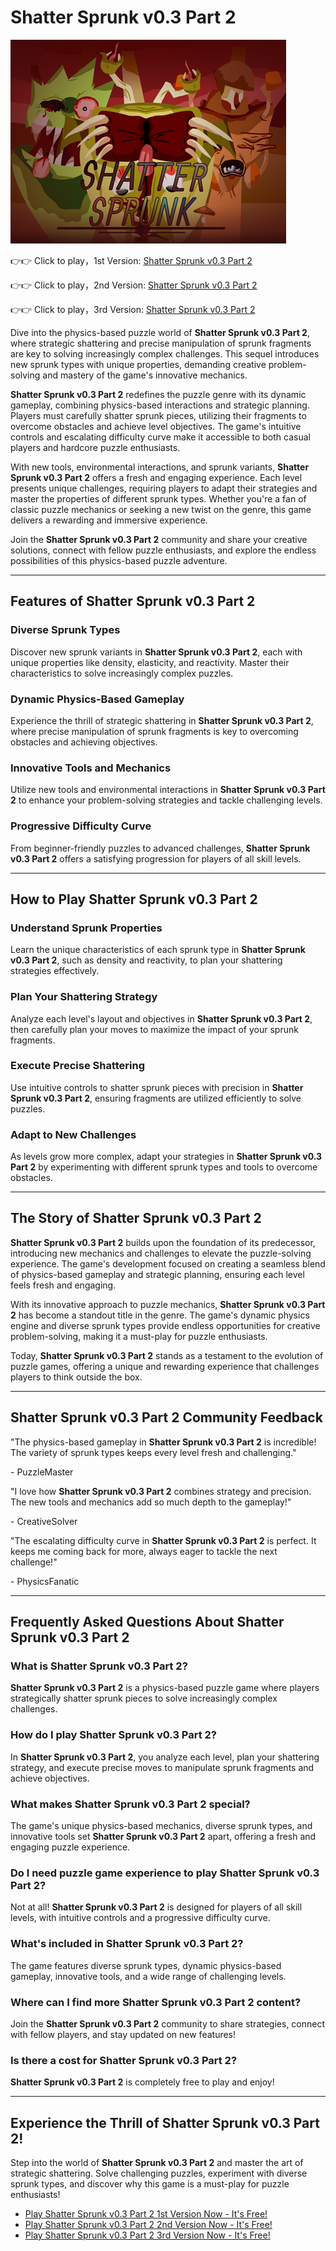 # Shatter Sprunk v0.3 Part 2

![Shatter Sprunk v0.3 Part 2](https://raw.githubusercontent.com/sprunkiscrunkly/shatter-sprunk-v0-3-part-2/refs/heads/main/shatter-sprunk-v0-3-part-2.png "Shatter Sprunk v0.3 Part 2")

👉👉 Click to play，1st Version: [Shatter Sprunk v0.3 Part 2](https://sprunksters.com/shatter-sprunk-v0-3-part-2/ "Shatter Sprunk v0.3 Part 2")

👉👉 Click to play，2nd Version: [Shatter Sprunk v0.3 Part 2](https://sprunkiscrunkly.com/shatter-sprunk-v0-3-part-2/ "Shatter Sprunk v0.3 Part 2")

👉👉 Click to play，3rd Version: [Shatter Sprunk v0.3 Part 2](https://sprunkipyramixed.com/shatter-sprunk-v0-3-part-2/ "Shatter Sprunk v0.3 Part 2")

Dive into the physics-based puzzle world of **Shatter Sprunk v0.3 Part 2**, where strategic shattering and precise manipulation of sprunk fragments are key to solving increasingly complex challenges. This sequel introduces new sprunk types with unique properties, demanding creative problem-solving and mastery of the game's innovative mechanics.

**Shatter Sprunk v0.3 Part 2** redefines the puzzle genre with its dynamic gameplay, combining physics-based interactions and strategic planning. Players must carefully shatter sprunk pieces, utilizing their fragments to overcome obstacles and achieve level objectives. The game's intuitive controls and escalating difficulty curve make it accessible to both casual players and hardcore puzzle enthusiasts.

With new tools, environmental interactions, and sprunk variants, **Shatter Sprunk v0.3 Part 2** offers a fresh and engaging experience. Each level presents unique challenges, requiring players to adapt their strategies and master the properties of different sprunk types. Whether you're a fan of classic puzzle mechanics or seeking a new twist on the genre, this game delivers a rewarding and immersive experience.

Join the **Shatter Sprunk v0.3 Part 2** community and share your creative solutions, connect with fellow puzzle enthusiasts, and explore the endless possibilities of this physics-based puzzle adventure.

---

## Features of Shatter Sprunk v0.3 Part 2

### Diverse Sprunk Types

Discover new sprunk variants in **Shatter Sprunk v0.3 Part 2**, each with unique properties like density, elasticity, and reactivity. Master their characteristics to solve increasingly complex puzzles.

### Dynamic Physics-Based Gameplay

Experience the thrill of strategic shattering in **Shatter Sprunk v0.3 Part 2**, where precise manipulation of sprunk fragments is key to overcoming obstacles and achieving objectives.

### Innovative Tools and Mechanics

Utilize new tools and environmental interactions in **Shatter Sprunk v0.3 Part 2** to enhance your problem-solving strategies and tackle challenging levels.

### Progressive Difficulty Curve

From beginner-friendly puzzles to advanced challenges, **Shatter Sprunk v0.3 Part 2** offers a satisfying progression for players of all skill levels.

---

## How to Play Shatter Sprunk v0.3 Part 2

### Understand Sprunk Properties

Learn the unique characteristics of each sprunk type in **Shatter Sprunk v0.3 Part 2**, such as density and reactivity, to plan your shattering strategies effectively.

### Plan Your Shattering Strategy

Analyze each level's layout and objectives in **Shatter Sprunk v0.3 Part 2**, then carefully plan your moves to maximize the impact of your sprunk fragments.

### Execute Precise Shattering

Use intuitive controls to shatter sprunk pieces with precision in **Shatter Sprunk v0.3 Part 2**, ensuring fragments are utilized efficiently to solve puzzles.

### Adapt to New Challenges

As levels grow more complex, adapt your strategies in **Shatter Sprunk v0.3 Part 2** by experimenting with different sprunk types and tools to overcome obstacles.

---

## The Story of Shatter Sprunk v0.3 Part 2

**Shatter Sprunk v0.3 Part 2** builds upon the foundation of its predecessor, introducing new mechanics and challenges to elevate the puzzle-solving experience. The game's development focused on creating a seamless blend of physics-based gameplay and strategic planning, ensuring each level feels fresh and engaging.

With its innovative approach to puzzle mechanics, **Shatter Sprunk v0.3 Part 2** has become a standout title in the genre. The game's dynamic physics engine and diverse sprunk types provide endless opportunities for creative problem-solving, making it a must-play for puzzle enthusiasts.

Today, **Shatter Sprunk v0.3 Part 2** stands as a testament to the evolution of puzzle games, offering a unique and rewarding experience that challenges players to think outside the box.

---

## Shatter Sprunk v0.3 Part 2 Community Feedback

"The physics-based gameplay in **Shatter Sprunk v0.3 Part 2** is incredible! The variety of sprunk types keeps every level fresh and challenging."

\- PuzzleMaster

"I love how **Shatter Sprunk v0.3 Part 2** combines strategy and precision. The new tools and mechanics add so much depth to the gameplay!"

\- CreativeSolver

"The escalating difficulty curve in **Shatter Sprunk v0.3 Part 2** is perfect. It keeps me coming back for more, always eager to tackle the next challenge!"

\- PhysicsFanatic

---

## Frequently Asked Questions About Shatter Sprunk v0.3 Part 2

### What is Shatter Sprunk v0.3 Part 2?

**Shatter Sprunk v0.3 Part 2** is a physics-based puzzle game where players strategically shatter sprunk pieces to solve increasingly complex challenges.

### How do I play Shatter Sprunk v0.3 Part 2?

In **Shatter Sprunk v0.3 Part 2**, you analyze each level, plan your shattering strategy, and execute precise moves to manipulate sprunk fragments and achieve objectives.

### What makes Shatter Sprunk v0.3 Part 2 special?

The game's unique physics-based mechanics, diverse sprunk types, and innovative tools set **Shatter Sprunk v0.3 Part 2** apart, offering a fresh and engaging puzzle experience.

### Do I need puzzle game experience to play Shatter Sprunk v0.3 Part 2?

Not at all! **Shatter Sprunk v0.3 Part 2** is designed for players of all skill levels, with intuitive controls and a progressive difficulty curve.

### What's included in Shatter Sprunk v0.3 Part 2?

The game features diverse sprunk types, dynamic physics-based gameplay, innovative tools, and a wide range of challenging levels.

### Where can I find more Shatter Sprunk v0.3 Part 2 content?

Join the **Shatter Sprunk v0.3 Part 2** community to share strategies, connect with fellow players, and stay updated on new features!

### Is there a cost for Shatter Sprunk v0.3 Part 2?

**Shatter Sprunk v0.3 Part 2** is completely free to play and enjoy!

---

## Experience the Thrill of Shatter Sprunk v0.3 Part 2!

Step into the world of **Shatter Sprunk v0.3 Part 2** and master the art of strategic shattering. Solve challenging puzzles, experiment with diverse sprunk types, and discover why this game is a must-play for puzzle enthusiasts!

- [Play Shatter Sprunk v0.3 Part 2 1st Version Now - It's Free!](https://sprunksters.com/shatter-sprunk-v0-3-part-2/)
- [Play Shatter Sprunk v0.3 Part 2 2nd Version Now - It's Free!](https://sprunkiscrunkly.com/shatter-sprunk-v0-3-part-2/)
- [Play Shatter Sprunk v0.3 Part 2 3rd Version Now - It's Free!](https://sprunkipyramixed.com/shatter-sprunk-v0-3-part-2/)

